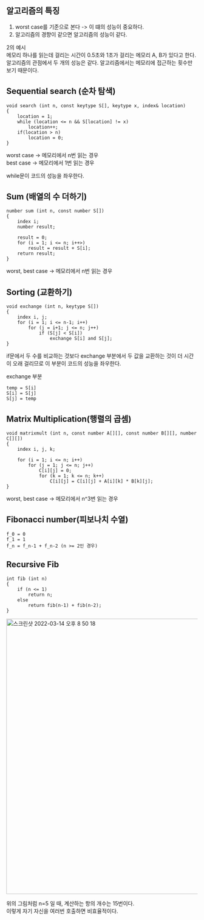 ## 알고리즘의 특징

1. worst case를 기준으로 본다 -> 이 떄의 성능이 중요하다.
2. 알고리즘의 경향이 같으면 알고리즘의 성능이 같다.

2의 예시<br/>
메모리 하나를 읽는데 걸리는 시간이 0.5초와 1초가 걸리는 메모리 A, B가 있다고 한다.<br/>
알고리즘의 관점에서 두 개의 성능은 같다. 알고리즘에서는 메모리에 접근하는 횟수만 보기 때문이다.

## Sequential search (순차 탐색)

```
void search (int n, const keytype S[], keytype x, index& location)
{
    location = 1;
    while (location <= n && S[location] != x)
        location++;
    if(location > n)
        location = 0;
}
```

worst case -> 메모리에서 n번 읽는 경우<br/>
best case -> 메모리에서 1번 읽는 경우

while문이 코드의 성능을 좌우한다.

## Sum (배열의 수 더하기)

```
number sum (int n, const number S[])
{
    index i;
    number result;

    result = 0;
    for (i = 1; i <= n; i++>)
        result = result + S[i];
    return result;
}
```

worst, best case -> 메모리에서 n번 읽는 경우

## Sorting (교환하기)

```
void exchange (int n, keytype S[])
{
    index i, j;
    for (i = 1; i <= n-1; i++)
        for (j = i+1; j <= n; j++)
            if (S[j] < S[i])
                exchange S[i] and S[j];
}
```

if문에서 두 수를 비교하는 것보다 exchange 부분에서 두 값을 교환하는 것이 더 시간이 오래 걸리므로 이 부분이 코드의 성능을 좌우한다.

exchange 부분<br/>

```
temp = S[i]
S[i] = S[j]
S[j] = temp
```

## Matrix Multiplication(행렬의 곱셈)

```
void matrixmult (int n, const number A[][], const number B[][], number C[][])
{
    index i, j, k;

    for (i = 1; i <= n; i++)
        for (j = 1; j <= n; j++)
            C[i][j] = 0;
            for (k = 1; k <= n; k++)
                C[i][j] = C[i][j] + A[i][k] * B[k][j];
}
```

worst, best case -> 메모리에서 n^3번 읽는 경우

## Fibonacci number(피보나치 수열)

```
f_0 = 0
f_1 = 1
f_n = f_n-1 + f_n-2 (n >= 2인 경우)
```

## Recursive Fib

```
int fib (int n)
{
    if (n <= 1)
        return n;
    else
        return fib(n-1) + fib(n-2);
}
```

<img width="723" alt="스크린샷 2022-03-14 오후 8 50 18" src="https://user-images.githubusercontent.com/67616146/158166416-869dceaa-e598-4111-bae1-f52b859e6546.png">

위의 그림처럼 n=5 일 때, 계산하는 항의 개수는 15번이다.<br/>
이렇게 자기 자신을 여러번 호출하면 비효율적이다.
